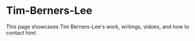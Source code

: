 # Tim-Berners-Lee
This page showcases Tim Berners-Lee's work, writings, vidoes, and how to contact him!
